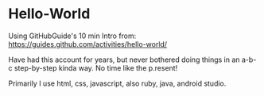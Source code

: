 # Hello-World
Using GitHubGuide's 10 min Intro from:      https://guides.github.com/activities/hello-world/

Have had this account for years, but never bothered doing things in an a-b-c step-by-step kinda way. No time like the p.resent!

Primarily I use html, css, javascript, also ruby, java, android studio.
